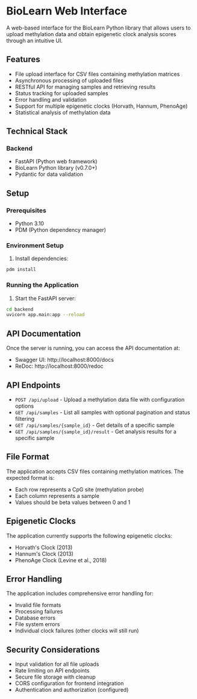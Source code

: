 # BioLearn Web Interface

A web-based interface for the BioLearn Python library that allows users to upload methylation data and obtain epigenetic clock analysis scores through an intuitive UI.

## Features

- File upload interface for CSV files containing methylation matrices
- Asynchronous processing of uploaded files
- RESTful API for managing samples and retrieving results
- Status tracking for uploaded samples
- Error handling and validation
- Support for multiple epigenetic clocks (Horvath, Hannum, PhenoAge)
- Statistical analysis of methylation data

## Technical Stack

### Backend
- FastAPI (Python web framework)
- BioLearn Python library (v0.7.0+)
- Pydantic for data validation

## Setup

### Prerequisites

- Python 3.10
- PDM (Python dependency manager)

### Environment Setup

1. Install dependencies:
```bash
pdm install
```

### Running the Application

1. Start the FastAPI server:
```bash
cd backend
uvicorn app.main:app --reload
```

## API Documentation

Once the server is running, you can access the API documentation at:
- Swagger UI: http://localhost:8000/docs
- ReDoc: http://localhost:8000/redoc

## API Endpoints

- `POST /api/upload` - Upload a methylation data file with configuration options
- `GET /api/samples` - List all samples with optional pagination and status filtering
- `GET /api/samples/{sample_id}` - Get details of a specific sample
- `GET /api/samples/{sample_id}/result` - Get analysis results for a specific sample

## File Format

The application accepts CSV files containing methylation matrices. The expected format is:
- Each row represents a CpG site (methylation probe)
- Each column represents a sample
- Values should be beta values between 0 and 1

## Epigenetic Clocks

The application currently supports the following epigenetic clocks:
- Horvath's Clock (2013)
- Hannum's Clock (2013)
- PhenoAge Clock (Levine et al., 2018)

## Error Handling

The application includes comprehensive error handling for:
- Invalid file formats
- Processing failures
- Database errors
- File system errors
- Individual clock failures (other clocks will still run)

## Security Considerations

- Input validation for all file uploads
- Rate limiting on API endpoints
- Secure file storage with cleanup
- CORS configuration for frontend integration
- Authentication and authorization (configured) 